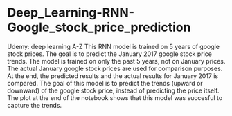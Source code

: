 # Deep_Learning-RNN-Google_stock_price_prediction
Udemy: deep learning A-Z This RNN model is trained on 5 years of google stock prices. The goal is to predict the January 2017 google stock price trends. The model is trained on only the past 5 years, not on January prices. The actual January google stock prices are used for comparison purposes. At the end, the predicted results and the actual results for January 2017 is compared. The goal of this model is to predict the trends (upward or downward) of the google stock price, instead of predicting the price itself. The plot at the end of the notebook shows that this model was succesful to capture the trends.
